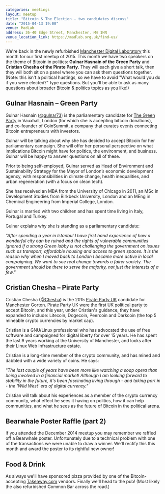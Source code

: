 ```yaml
---
categories: meetings
layout: meetup
title: "Bitcoin & The Election – two candidates discuss"
date: "2015-04-13 19:00"
venue: MadLab
address: 36-40 Edge Street, Manchester, M4 1HN
venue_location_link: https://madlab.org.uk/find-us/
---
```


We're back in the newly refurbished [Manchester Digital Laboratory][madlab-event] this month for our first meetup of 2015. This month we have two speakers on the theme of Bitcoin in politics: **Gulnar Hasnain of the Green Party** and **Cristian Chesha of the Pirate Party**. They will each give a short talk, then they will both sit on a panel where you can ask them questions together. (Note: this isn't a political hustings, so we have to avoid "What would you do if you were elected?" type questions. But you'll be able to ask as many questions about broader Bitcoin & politics topics as you like!)

## Gulnar Hasnain – Green Party

Gulnar Hasnain ([@gulnar73][gulnar73]) is the parliamentary candidate for [The Green Party][thegreenparty] in Vauxhall, London (for which she is accepting bitcoin donations), and co-founder of CoinSummit, a company that curates events connecting Bitcoin entrepreneurs with investors.

Gulnar will be talking about why she has decided to accept Bitcoin for her parliamentary campaign. She will offer her personal perspective on what implications Bitcoin might have for politics, the environment, and business. Gulnar will be happy to answer questions on all of these.

Prior to being self-employed, Gulnar served as Head of Environment and Sustainability Strategy for the Mayor of London’s economic development agency, with responsibilities in climate change, health inequalities, and urban regeneration (with a focus on clean tech).

She has received an MBA from the University of Chicago in 2011, an MSc in Development Studies from Birkbeck University, London and an MEng in Chemical Engineering from Imperial College, London.

Gulnar is married with two children and has spent time living in Italy, Portugal and Turkey.

Gulnar explains why she is standing as a parliamentary candidate:

*"After spending a year in Istanbul I have first hand experience of how a wonderful city can be ruined and the rights of vulnerable communities ignored if a strong Green lobby is not challenging the government on issues such as transport, affordable housing and access to green spaces. It is the reason why when I moved back to London I became more active in local campaigning. We want to see real change towards a fairer society. The government should be there to serve the majority, not just the interests of a few."*

## Cristian Chesha – Pirate Party

Cristian Chesha ([@Chesha][Chesha]) is the 2015 [Pirate Party UK][ppuk] candidate for Manchester Gorton. Pirate Party UK were the first UK political party to accept Bitcoin, and this year, under Cristian's guidance, they have expanded to include: Litecoin, Dogecoin, Peercoin and Darkcoin (the top 5 mineable crypto currencies by market cap).

Cristian is a GNU/Linux professional who has advocated the use of free software and campaigned for digital liberty for over 15 years. He has spent the last 9 years working at the University of Manchester, and looks after their Linux Web Infrastructure estate.

Cristian is a long-time member of the crypto community, and has mined and dabbled with a wide variety of coins. He says:

*"The last couple of years have been more like watching a soap opera than being involved in a financial market! Although I am looking forward to stability in the future, it's been fascinating living through - and taking part in - the 'Wild West' era of digital currency."*

Cristian will talk about his experiences as a member of the crypto currency community, what effect he sees it having on politics, how it can help communities, and what he sees as the future of Bitcoin in the political arena.

## Bearwhale Poster Raffle (part 2)

If you attended the December 2014 meetup you may remember we raffled off a Bearwhale poster. Unfortunately due to a technical problem with one of the transactions we were unable to draw a winner. We'll rectify this this month and award the poster to its rightful new owner!

## Food & Drink

As always we'll have sponsored pizza provided by one of the Bitcoin-accepting [Takeaway.com][takeaway] vendors. Finally we'll head to the pub! (Most likely the also refurbished Common Bar across the road.)

[gulnar73]: https://twitter.com/gulnar73
[Chesha]: https://twitter.com/Chesha
[thegreenparty]: https://www.greenparty.org.uk/
[ppuk]: https://www.pirateparty.org.uk/
[takeaway]: http://www.takeaway.com/
[madlab-event]: http://madlab.org.uk/content/bitcoin-manchester-13-04-2015/